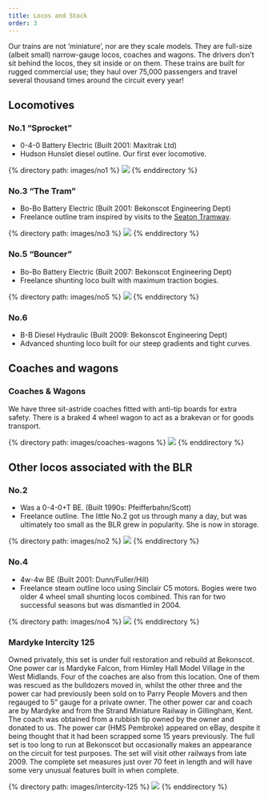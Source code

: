 ```yaml
---
title: Locos and Stock
order: 3
---
```


Our trains are not ‘miniature’, nor are they scale models. They are full-size (albeit small) narrow-gauge locos, coaches and wagons. The drivers don’t sit behind the locos, they sit inside or on them. These trains are built for rugged commercial use; they haul over 75,000 passengers and travel several thousand times around the circuit every year!

## Locomotives

### No.1 “Sprocket”
* 0-4-0 Battery Electric (Built 2001: Maxitrak Ltd)
* Hudson Hunslet diesel outline. Our first ever locomotive.

<div class="gallery">
{% directory path: images/no1 %}
  <img src="{{ file.url | prepend: site.baseurl }}" />
{% enddirectory %}
</div>

### No.3 “The Tram”
* Bo-Bo Battery Electric (Built 2001: Bekonscot Engineering Dept)
* Freelance outline tram inspired by visits to the [Seaton Tramway](http://www.tram.co.uk/).

<div class="gallery">
{% directory path: images/no3 %}
  <img src="{{ file.url | prepend: site.baseurl }}" />
{% enddirectory %}
</div>

### No.5 “Bouncer”
* Bo-Bo Battery Electric (Built 2007: Bekonscot Engineering Dept)
* Freelance shunting loco built with maximum traction bogies.

<div class="gallery">
{% directory path: images/no5 %}
  <img src="{{ file.url | prepend: site.baseurl }}" />
{% enddirectory %}
</div>

### No.6
* B-B Diesel Hydraulic (Built 2009: Bekonscot Engineering Dept)
* Advanced shunting loco built for our steep gradients and tight curves.

## Coaches and wagons

### Coaches & Wagons
We have three sit-astride coaches fitted with anti-tip boards for extra safety. There is a braked 4 wheel wagon to act as a brakevan or for goods transport.

<div class="gallery">
{% directory path: images/coaches-wagons %}
  <img src="{{ file.url | prepend: site.baseurl }}" />
{% enddirectory %}
</div>


## Other locos associated with the BLR

### No.2
* Was a 0-4-0+T BE. (Built 1990s: Pfeifferbahn/Scott)
* Freelance outline. The little No.2 got us through many a day, but was ultimately too small as the BLR grew in popularity. She is now in storage.

<div class="gallery">
{% directory path: images/no2 %}
  <img src="{{ file.url | prepend: site.baseurl }}" />
{% enddirectory %}
</div>

### No.4
* 4w-4w BE (Built 2001: Dunn/Fuller/Hill)
* Freelance steam outline loco using Sinclair C5 motors. Bogies were two older 4 wheel small shunting locos combined. This ran for two successful seasons but was dismantled in 2004.

<div class="gallery">
{% directory path: images/no4 %}
  <img src="{{ file.url | prepend: site.baseurl }}" />
{% enddirectory %}
</div>

### Mardyke Intercity 125
Owned privately, this set is under full restoration and rebuild at Bekonscot. One power car is Mardyke Falcon, from Himley Hall Model Village in the West Midlands. Four of the coaches are also from this location. One of them was rescued as the bulldozers moved in, whilst the other three and the power car had previously been sold on to Parry People Movers and then regauged to 5” gauge for a private owner. The other power car and coach are by Mardyke and from the Strand Miniature Railway in Gillingham, Kent. The coach was obtained from a rubbish tip owned by the owner and donated to us. The power car (HMS Pembroke) appeared on eBay, despite it being thought that it had been scrapped some 15 years previously. The full set is too long to run at Bekonscot but occasionally makes an appearance on the circuit for test purposes. The set will visit other railways from late 2009. The complete set measures just over 70 feet in length and will have some very unusual features built in when complete.

<div class="gallery">
{% directory path: images/intercity-125 %}
  <img src="{{ file.url | prepend: site.baseurl }}" />
{% enddirectory %}
</div>